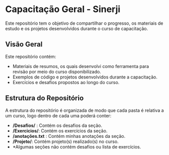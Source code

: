 # Capacitação Geral - Sinerji

Este repositório tem o objetivo de compartilhar o progresso, os materiais de estudo e os projetos desenvolvidos durante o curso de capacitação.

## Visão Geral

Este repositório contém:

- Materiais de resumos, os quais desenvolvi como ferramenta para revisão por meio do curso disponibilizado.
- Exemplos de código e projetos desenvolvidos durante a capacitação.
- Exercícios e desafios propostos ao longo do curso.

## Estrutura do Repositório

A estrutura do repositório é organizada de modo que cada pasta é relativa a um curso, logo dentro de cada uma poderá conter:

- **/Desafios/** : Contém os desafios da seção.
- **/Exercicios/**: Contém os exercícios da seção.
- **/anotações.txt** : Contém minhas anotações da seção.
- **/Projeto/**: Contém projeto(s) realizado(s) no curso.
- *Algumas seções não contém desafios ou lista de exercícios.
